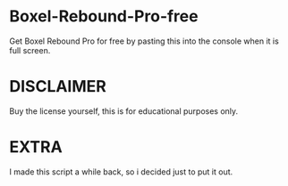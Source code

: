 # Boxel-Rebound-Pro-free
Get Boxel Rebound Pro for free by pasting this into the console when it is full screen.
# DISCLAIMER
Buy the license yourself, this is for educational purposes only.
# EXTRA
I made this script a while back, so i decided just to put it out.
